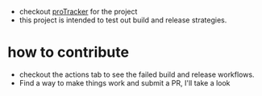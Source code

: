 * checkout [proTracker](www.github.com/madhaven/proTracker) for the project
* this project is intended to test out build and release strategies.

# how to contribute
* checkout the actions tab to see the failed build and release workflows.
* Find a way to make things work and submit a PR, I'll take a look
